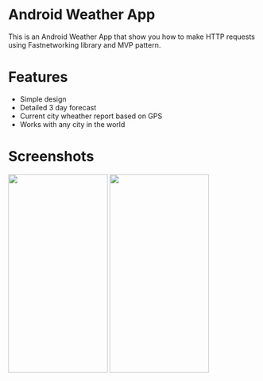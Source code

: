 # Android Weather App
This is an Android Weather App that show you how to make HTTP requests using Fastnetworking library and MVP pattern.


# Features
- Simple design
- Detailed 3 day forecast
- Current city wheather report based on GPS 
- Works with any city in the world

# Screenshots
<p float="left">
<img src="http://www.mediafire.com/convkey/e8fd/npv8n2twk15vdkdzg.jpg?size_id=b" width="200" height="400" />
     <img src="http://www.mediafire.com/convkey/00b1/le68u2zrlgc6jm2zg.jpg?size_id=b" width="200" height="400" />   
</p>
